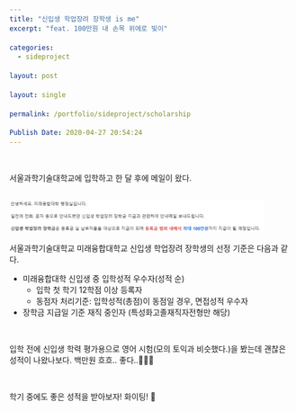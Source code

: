 ```yaml
---
title: "신입생 학업장려 장학생 is me"
excerpt: "feat. 100만원 내 손목 위에로 빛이"

categories:
  - sideproject

layout: post

layout: single

permalink: /portfolio/sideproject/scholarship

Publish Date: 2020-04-27 20:54:24
---
```


<br/>

서울과학기술대학교에 입학하고  한 달 후에 메일이 왔다.

<br/>

<img style="max-height:90%; max-width:90%;" src="..\assets\images\2.jpg">

<br/>

서울과학기술대학교 미래융합대학교 신입생 학업장려 장학생의 선정 기준은 다음과 같다.  

- 미래융합대학 신입생 중 입학성적 우수자(성적 순)
  - 입학 첫 학기 12학점 이상 등록자
  - 동점자 처리기준: 입학성적(총점)이 동점일 경우, 면접성적 우수자
- 장학금 지급일 기준 재직 중인자 (특성화고졸재직자전형만 해당)

<br/>

입학 전에 신입생 학력 평가용으로 영어 시험(모의 토익과 비슷했다.)을 봤는데 괜찮은 성적이 나왔나보다. 백만원 흐흐.. 좋다..&#128184;&#128184;&#128184;

<br/>

학기 중에도 좋은 성적을 받아보자! 화이팅! &#128035;

